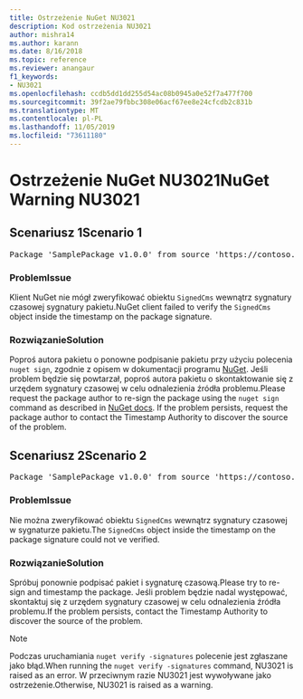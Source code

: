 ```yaml
---
title: Ostrzeżenie NuGet NU3021
description: Kod ostrzeżenia NU3021
author: mishra14
ms.author: karann
ms.date: 8/16/2018
ms.topic: reference
ms.reviewer: anangaur
f1_keywords:
- NU3021
ms.openlocfilehash: ccdb5dd1dd255d54ac08b0945a0e52f7a477f700
ms.sourcegitcommit: 39f2ae79fbbc308e06acf67ee8e24cfcdb2c831b
ms.translationtype: MT
ms.contentlocale: pl-PL
ms.lasthandoff: 11/05/2019
ms.locfileid: "73611180"
---
```

# <a name="nuget-warning-nu3021"></a><span data-ttu-id="5f792-103">Ostrzeżenie NuGet NU3021</span><span class="sxs-lookup"><span data-stu-id="5f792-103">NuGet Warning NU3021</span></span>

## <a name="scenario-1"></a><span data-ttu-id="5f792-104">Scenariusz 1</span><span class="sxs-lookup"><span data-stu-id="5f792-104">Scenario 1</span></span>

<pre>Package 'SamplePackage v1.0.0' from source 'https://contoso.com/index.json': The primary signature's timestamp signature validation failed.</pre>

### <a name="issue"></a><span data-ttu-id="5f792-105">Problem</span><span class="sxs-lookup"><span data-stu-id="5f792-105">Issue</span></span>

<span data-ttu-id="5f792-106">Klient NuGet nie mógł zweryfikować obiektu `SignedCms` wewnątrz sygnatury czasowej sygnatury pakietu.</span><span class="sxs-lookup"><span data-stu-id="5f792-106">NuGet client failed to verify the `SignedCms` object inside the timestamp on the package signature.</span></span>


### <a name="solution"></a><span data-ttu-id="5f792-107">Rozwiązanie</span><span class="sxs-lookup"><span data-stu-id="5f792-107">Solution</span></span>

<span data-ttu-id="5f792-108">Poproś autora pakietu o ponowne podpisanie pakietu przy użyciu polecenia `nuget sign`, zgodnie z opisem w dokumentacji programu [NuGet](https://docs.microsoft.com/nuget/create-packages/sign-a-package). Jeśli problem będzie się powtarzał, poproś autora pakietu o skontaktowanie się z urzędem sygnatury czasowej w celu odnalezienia źródła problemu.</span><span class="sxs-lookup"><span data-stu-id="5f792-108">Please request the package author to re-sign the package using the `nuget sign` command as described in [NuGet docs](https://docs.microsoft.com/nuget/create-packages/sign-a-package). If the problem persists, request the package author to contact the Timestamp Authority to discover the source of the problem.</span></span>



## <a name="scenario-2"></a><span data-ttu-id="5f792-109">Scenariusz 2</span><span class="sxs-lookup"><span data-stu-id="5f792-109">Scenario 2</span></span>

<pre>Package 'SamplePackage v1.0.0' from source 'https://contoso.com/index.json': The timestamp signature validation failed.</pre>

### <a name="issue"></a><span data-ttu-id="5f792-110">Problem</span><span class="sxs-lookup"><span data-stu-id="5f792-110">Issue</span></span>

<span data-ttu-id="5f792-111">Nie można zweryfikować obiektu `SignedCms` wewnątrz sygnatury czasowej w sygnaturze pakietu.</span><span class="sxs-lookup"><span data-stu-id="5f792-111">The `SignedCms` object inside the timestamp on the package signature could not ve verified.</span></span>


### <a name="solution"></a><span data-ttu-id="5f792-112">Rozwiązanie</span><span class="sxs-lookup"><span data-stu-id="5f792-112">Solution</span></span>

<span data-ttu-id="5f792-113">Spróbuj ponownie podpisać pakiet i sygnaturę czasową.</span><span class="sxs-lookup"><span data-stu-id="5f792-113">Please try to re-sign and timestamp the package.</span></span> <span data-ttu-id="5f792-114">Jeśli problem będzie nadal występować, skontaktuj się z urzędem sygnatury czasowej w celu odnalezienia źródła problemu.</span><span class="sxs-lookup"><span data-stu-id="5f792-114">If the problem persists, contact the Timestamp Authority to discover the source of the problem.</span></span>


> [!Note]
> <span data-ttu-id="5f792-115">Podczas uruchamiania `nuget verify -signatures` polecenie jest zgłaszane jako błąd.</span><span class="sxs-lookup"><span data-stu-id="5f792-115">When running the `nuget verify -signatures` command, NU3021 is raised as an error.</span></span> <span data-ttu-id="5f792-116">W przeciwnym razie NU3021 jest wywoływane jako ostrzeżenie.</span><span class="sxs-lookup"><span data-stu-id="5f792-116">Otherwise, NU3021 is raised as a warning.</span></span>